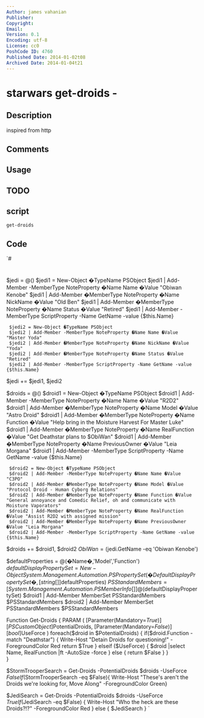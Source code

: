 ```yaml
---
Author: james vahanian
Publisher: 
Copyright: 
Email: 
Version: 0.1
Encoding: utf-8
License: cc0
PoshCode ID: 4760
Published Date: 2014-01-02t08
Archived Date: 2014-01-04t21
---
```


# starwars get-droids - 

## Description

inspired from http

## Comments



## Usage



## TODO



## script

`get-droids`

## Code

`#
 #
 
 $jedi = @()
     $jedi1 = New-Object �TypeName PSObject
     $jedi1 | Add-Member -MemberType NoteProperty �Name Name �Value "Obiwan Kenobe"
     $jedi1 | Add-Member �MemberType NoteProperty �Name NickName �Value "Old Ben"
     $jedi1 | Add-Member �MemberType NoteProperty �Name Status �Value "Retired"
     $jedi1 | Add-Member -MemberType ScriptProperty -Name GetName -value {$this.Name}
 
     $jedi2 = New-Object �TypeName PSObject
     $jedi2 | Add-Member -MemberType NoteProperty �Name Name �Value "Master Yoda"
     $jedi2 | Add-Member �MemberType NoteProperty �Name NickName �Value "Yoda"
     $jedi2 | Add-Member �MemberType NoteProperty �Name Status �Value "Retired"
     $jedi2 | Add-Member -MemberType ScriptProperty -Name GetName -value {$this.Name}
 $jedi += $jedi1, $jedi2
 
 $droids = @()
     $droid1 = New-Object �TypeName PSObject
     $droid1 | Add-Member -MemberType NoteProperty �Name Name �Value "R2D2"
     $droid1 | Add-Member �MemberType NoteProperty �Name Model �Value "Astro Droid"
     $droid1 | Add-Member �MemberType NoteProperty �Name Function �Value "Help bring in the Moisture Harvest For Master Luke"
     $droid1 | Add-Member �MemberType NoteProperty �Name RealFunction �Value "Get Deathstar plans to $ObiWan"
     $droid1 | Add-Member �MemberType NoteProperty �Name PreviousOwner �Value "Leia Morgana"
     $droid1 | Add-Member -MemberType ScriptProperty -Name GetName -value {$this.Name}
 
     $droid2 = New-Object �TypeName PSObject
     $droid2 | Add-Member -MemberType NoteProperty �Name Name �Value "C3PO"
     $droid2 | Add-Member �MemberType NoteProperty �Name Model �Value "Protocol Droid - Human Cyborg Relations"
     $droid2 | Add-Member �MemberType NoteProperty �Name Function �Value "General annoyance and Comedic Relief, oh and communicate with Moisture Vaporators"
     $droid2 | Add-Member �MemberType NoteProperty �Name RealFunction �Value "Assist R2D2 with assigned mission"
     $droid2 | Add-Member �MemberType NoteProperty �Name PreviousOwner �Value "Leia Morgana"
     $droid2 | Add-Member -MemberType ScriptProperty -Name GetName -value {$this.Name}
 $droids += $droid1, $droid2
 $ObiWan = ($jedi.GetName -eq 'Obiwan Kenobe')
 
 $defaultProperties = @(�Name�,'Model','Function')
 $defaultDisplayPropertySet = New-Object System.Management.Automation.PSPropertySet(�DefaultDisplayPropertySet�,[string[]]$defaultProperties)
 $PSStandardMembers = [System.Management.Automation.PSMemberInfo[]]@($defaultDisplayPropertySet)
 $droid1 | Add-Member MemberSet PSStandardMembers $PSStandardMembers
 $droid2 | Add-Member MemberSet PSStandardMembers $PSStandardMembers
 
 Function Get-Droids {
     PARAM (
     [Parameter(Mandatory=$True)]
     [PSCustomObject]$PotentialDroids,
     [Parameter(Mandatory=$False)]
     [bool]$UseForce
     )
     foreach($droid in $PotentialDroids)
     {
         if($droid.Function -match "Deathstar")
         {
             Write-Host "Detain Droids for questioning!" -ForegroundColor Red
             return $True
         }
         elseif ($UseForce)
         {
            $droid |select Name, RealFunction |ft -AutoSize -force
         }
         else
         {
             return $False
         }
     }   
 }
 
 $StormTrooperSearch = Get-Droids -PotentialDroids $droids -UseForce $False
 If($StormTrooperSearch -eq $False){ Write-Host "These's aren't the Droids we're looking for, Move Along" -ForegroundColor Green}
 
 $JediSearch = Get-Droids -PotentialDroids $droids -UseForce $True
 If($JediSearch -eq $False)
 { 
     Write-Host "Who the heck are these Droids?!?" -ForegroundColor Red
 }
 else
 {
     $JediSearch
 }
`

